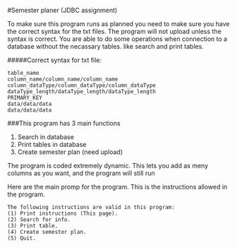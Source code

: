 #Semester planer (JDBC assignment)

To make sure this program runs as planned you need to make sure you have the correct syntax for the txt files. The program will not upload unless the syntax is correct. 
You are able to do some operations when connection to a database without the necassary tables. like search and print tables. 

#####Correct syntax for txt file:

    table_name
    column_name/column_name/column_name
    column_dataType/column_dataType/column_dataType
    dataType_length/dataType_length/dataType_length
    PRIMARY_KEY
    data/data/data
    data/data/data
    
###This program has 3 main functions 
1. Search in database
2. Print tables in database
3. Create semester plan (need upload)

The program is coded extremely dynamic. This lets you add as meny columns as you want, and the program will still run 
 
Here are the main promp for the program. This is the instructions allowed in the program.  
 
    The following instructions are valid in this program:
    (1) Print instructions (This page).
    (2) Search for info.
    (3) Print table.
    (4) Create semester plan.
    (5) Quit.